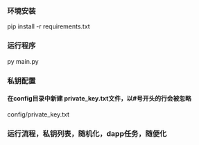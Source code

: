 
### 环境安装

pip install -r requirements.txt


###  运行程序
py main.py


### 私钥配置 

#### 在config目录中新建 private_key.txt文件，以#号开头的行会被忽略
config/private_key.txt



### 运行流程，私钥列表，随机化，dapp任务，随便化